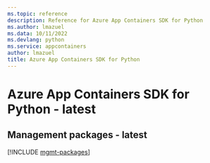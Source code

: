 ```yaml
---
ms.topic: reference
description: Reference for Azure App Containers SDK for Python
ms.author: lmazuel
ms.data: 10/11/2022
ms.devlang: python
ms.service: appcontainers
author: lmazuel
title: Azure App Containers SDK for Python
---
```

# Azure App Containers SDK for Python - latest

## Management packages - latest
[!INCLUDE [mgmt-packages](app-containers-mgmt-index.md)]